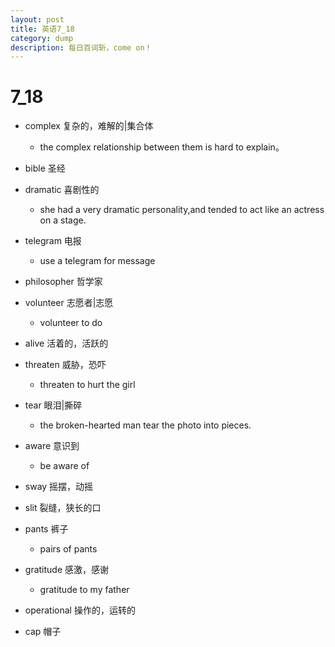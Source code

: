 ```yaml
---
layout: post
title: 英语7_18
category: dump
description: 每日百词斩，come on！
---
```


# 7_18

* complex 复杂的，难解的|集合体
	* the complex relationship between them is hard to explain。

* bible 圣经
* dramatic 喜剧性的
	* she had a very dramatic personality,and tended to act like an actress on a stage.

* telegram 电报
	* use a telegram for message

* philosopher 哲学家
* volunteer 志愿者|志愿
	* volunteer to do

* alive 活着的，活跃的
* threaten 威胁，恐吓
	* threaten to hurt the girl

* tear 眼泪|撕碎
	*  the broken-hearted man tear the photo into pieces.

* aware 意识到
	* be aware of

* sway 摇摆，动摇
* slit 裂缝，狭长的口
* pants 裤子
	* pairs of pants

* gratitude 感激，感谢
	* gratitude to my father

* operational 操作的，运转的
* cap 帽子